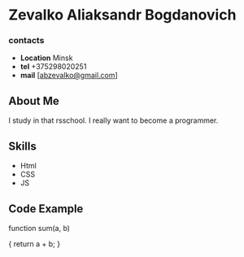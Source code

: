 # Zevalko Aliaksandr Bogdanovich

### contacts

* **Location** Minsk
* **tel** +375298020251
* **mail** [abzevalko@gmail.com]

## About Me

I study in that rsschool. I really want to become a programmer.

## Skills

* Html
* CSS
* JS

## Code Example

function sum(a, b) 

{ 
  return a + b;
}